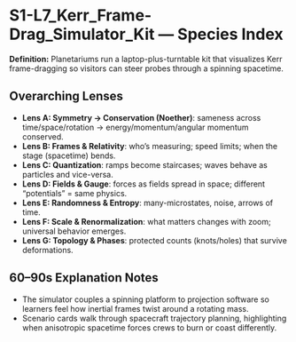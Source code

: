 # S1-L7_Kerr_Frame-Drag_Simulator_Kit — Species Index
**Definition:** Planetariums run a laptop-plus-turntable kit that visualizes Kerr frame-dragging so visitors can steer probes through a spinning spacetime.

## Overarching Lenses

- **Lens A: Symmetry -> Conservation (Noether)**: sameness across time/space/rotation → energy/momentum/angular momentum conserved.
- **Lens B: Frames & Relativity**: who’s measuring; speed limits; when the stage (spacetime) bends.
- **Lens C: Quantization**: ramps become staircases; waves behave as particles and vice-versa.
- **Lens D: Fields & Gauge**: forces as fields spread in space; different “potentials” = same physics.
- **Lens E: Randomness & Entropy**: many-microstates, noise, arrows of time.
- **Lens F: Scale & Renormalization**: what matters changes with zoom; universal behavior emerges.
- **Lens G: Topology & Phases**: protected counts (knots/holes) that survive deformations.

## 60–90s Explanation Notes
- The simulator couples a spinning platform to projection software so learners feel how inertial frames twist around a rotating mass.
- Scenario cards walk through spacecraft trajectory planning, highlighting when anisotropic spacetime forces crews to burn or coast differently.
